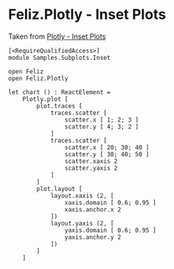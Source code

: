 # Feliz.Plotly - Inset Plots

Taken from [Plotly - Inset Plots](https://plot.ly/javascript/insets/)

```fsharp:plotly-chart-subplots-inset
[<RequireQualifiedAccess>]
module Samples.Subplots.Inset

open Feliz
open Feliz.Plotly

let chart () : ReactElement =
    Plotly.plot [
        plot.traces [
            traces.scatter [
                scatter.x [ 1; 2; 3 ]
                scatter.y [ 4; 3; 2 ]
            ]
            traces.scatter [
                scatter.x [ 20; 30; 40 ]
                scatter.y [ 30; 40; 50 ]
                scatter.xaxis 2
                scatter.yaxis 2
            ]
        ]
        plot.layout [
            layout.xaxis (2, [
                xaxis.domain [ 0.6; 0.95 ]
                xaxis.anchor.x 2
            ])
            layout.yaxis (2, [
                yaxis.domain [ 0.6; 0.95 ]
                yaxis.anchor.y 2
            ])
        ]
    ]

```
